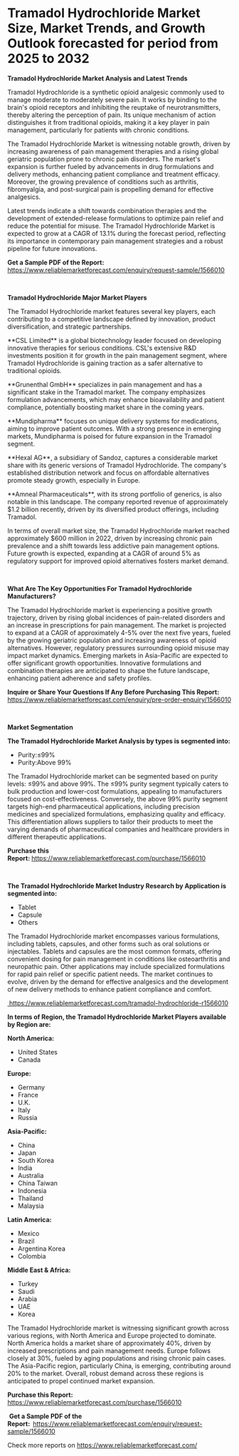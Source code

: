 <p><h1>Tramadol Hydrochloride Market Size, Market Trends, and Growth Outlook forecasted for period from 2025 to 2032</h1></p><p><strong>Tramadol Hydrochloride Market Analysis and Latest Trends</strong></p>
<p><p>Tramadol Hydrochloride is a synthetic opioid analgesic commonly used to manage moderate to moderately severe pain. It works by binding to the brain's opioid receptors and inhibiting the reuptake of neurotransmitters, thereby altering the perception of pain. Its unique mechanism of action distinguishes it from traditional opioids, making it a key player in pain management, particularly for patients with chronic conditions.</p><p>The Tramadol Hydrochloride Market is witnessing notable growth, driven by increasing awareness of pain management therapies and a rising global geriatric population prone to chronic pain disorders. The market's expansion is further fueled by advancements in drug formulations and delivery methods, enhancing patient compliance and treatment efficacy. Moreover, the growing prevalence of conditions such as arthritis, fibromyalgia, and post-surgical pain is propelling demand for effective analgesics.</p><p>Latest trends indicate a shift towards combination therapies and the development of extended-release formulations to optimize pain relief and reduce the potential for misuse. The Tramadol Hydrochloride Market is expected to grow at a CAGR of 13.1% during the forecast period, reflecting its importance in contemporary pain management strategies and a robust pipeline for future innovations.</p></p>
<p><strong>Get a Sample PDF of the Report:&nbsp;</strong> <a href="https://www.reliablemarketforecast.com/enquiry/request-sample/1566010?utm_campaign=3327&utm_medium=2&utm_source=Github&utm_content=ia&utm_term=08032025&utm_id=tramadol-hydrochloride">https://www.reliablemarketforecast.com/enquiry/request-sample/1566010</a></p>
<p>&nbsp;</p>
<p><strong>Tramadol Hydrochloride Major Market Players</strong></p>
<p><p>The Tramadol Hydrochloride market features several key players, each contributing to a competitive landscape defined by innovation, product diversification, and strategic partnerships.</p><p>**CSL Limited** is a global biotechnology leader focused on developing innovative therapies for serious conditions. CSL's extensive R&D investments position it for growth in the pain management segment, where Tramadol Hydrochloride is gaining traction as a safer alternative to traditional opioids.</p><p>**Grunenthal GmbH** specializes in pain management and has a significant stake in the Tramadol market. The company emphasizes formulation advancements, which may enhance bioavailability and patient compliance, potentially boosting market share in the coming years.</p><p>**Mundipharma** focuses on unique delivery systems for medications, aiming to improve patient outcomes. With a strong presence in emerging markets, Mundipharma is poised for future expansion in the Tramadol segment.</p><p>**Hexal AG**, a subsidiary of Sandoz, captures a considerable market share with its generic versions of Tramadol Hydrochloride. The company's established distribution network and focus on affordable alternatives promote steady growth, especially in Europe.</p><p>**Amneal Pharmaceuticals**, with its strong portfolio of generics, is also notable in this landscape. The company reported revenue of approximately $1.2 billion recently, driven by its diversified product offerings, including Tramadol.</p><p>In terms of overall market size, the Tramadol Hydrochloride market reached approximately $600 million in 2022, driven by increasing chronic pain prevalence and a shift towards less addictive pain management options. Future growth is expected, expanding at a CAGR of around 5% as regulatory support for improved opioid alternatives fosters market demand.</p></p>
<p>&nbsp;</p>
<p><strong>What Are The Key Opportunities For Tramadol Hydrochloride Manufacturers?</strong></p>
<p><p>The Tramadol Hydrochloride market is experiencing a positive growth trajectory, driven by rising global incidences of pain-related disorders and an increase in prescriptions for pain management. The market is projected to expand at a CAGR of approximately 4-5% over the next five years, fueled by the growing geriatric population and increasing awareness of opioid alternatives. However, regulatory pressures surrounding opioid misuse may impact market dynamics. Emerging markets in Asia-Pacific are expected to offer significant growth opportunities. Innovative formulations and combination therapies are anticipated to shape the future landscape, enhancing patient adherence and safety profiles.</p></p>
<p><strong>Inquire or Share Your Questions If Any Before Purchasing This Report:</strong> <a href="https://www.reliablemarketforecast.com/enquiry/pre-order-enquiry/1566010?utm_campaign=3327&utm_medium=2&utm_source=Github&utm_content=ia&utm_term=08032025&utm_id=tramadol-hydrochloride">https://www.reliablemarketforecast.com/enquiry/pre-order-enquiry/1566010</a></p>
<p>&nbsp;</p>
<p><strong>Market Segmentation</strong></p>
<p><strong>The Tramadol Hydrochloride Market Analysis by types is segmented into:</strong></p>
<p><ul><li>Purity:≤99%</li><li>Purity:Above 99%</li></ul></p>
<p><p>The Tramadol Hydrochloride market can be segmented based on purity levels: ≤99% and above 99%. The ≤99% purity segment typically caters to bulk production and lower-cost formulations, appealing to manufacturers focused on cost-effectiveness. Conversely, the above 99% purity segment targets high-end pharmaceutical applications, including precision medicines and specialized formulations, emphasizing quality and efficacy. This differentiation allows suppliers to tailor their products to meet the varying demands of pharmaceutical companies and healthcare providers in different therapeutic applications.</p></p>
<p><strong>Purchase this Report:&nbsp;</strong><a href="https://www.reliablemarketforecast.com/purchase/1566010?utm_campaign=3327&utm_medium=2&utm_source=Github&utm_content=ia&utm_term=08032025&utm_id=tramadol-hydrochloride">https://www.reliablemarketforecast.com/purchase/1566010</a></p>
<p>&nbsp;</p>
<p><strong>The Tramadol Hydrochloride Market Industry Research by Application is segmented into:</strong></p>
<p><ul><li>Tablet</li><li>Capsule</li><li>Others</li></ul></p>
<p><p>The Tramadol Hydrochloride market encompasses various formulations, including tablets, capsules, and other forms such as oral solutions or injectables. Tablets and capsules are the most common formats, offering convenient dosing for pain management in conditions like osteoarthritis and neuropathic pain. Other applications may include specialized formulations for rapid pain relief or specific patient needs. The market continues to evolve, driven by the demand for effective analgesics and the development of new delivery methods to enhance patient compliance and comfort.</p></p>
<p><a href="https://www.reliablemarketforecast.com/tramadol-hydrochloride-r1566010?utm_campaign=3327&utm_medium=2&utm_source=Github&utm_content=ia&utm_term=08032025&utm_id=tramadol-hydrochloride">&nbsp;https://www.reliablemarketforecast.com/tramadol-hydrochloride-r1566010</a></p>
<p><strong>In terms of Region, the Tramadol Hydrochloride Market Players available by Region are:</strong></p>
<p>
    <p> <strong> North America: </strong>
        <ul>
            <li>United States</li>
            <li>Canada</li>
        </ul>
        </p> 
    <p> <strong> Europe: </strong>
        <ul>
            <li>Germany</li>
            <li>France</li>
            <li>U.K.</li>
            <li>Italy</li>
            <li>Russia</li>
        </ul>
        </p> 
    <p> <strong> Asia-Pacific: </strong>
        <ul>
            <li>China</li>
            <li>Japan</li>
            <li>South Korea</li>
            <li>India</li>
            <li>Australia</li>
            <li>China Taiwan</li>
            <li>Indonesia</li>
            <li>Thailand</li>
            <li>Malaysia</li>
        </ul>
        </p> 
    <p> <strong> Latin America: </strong>
        <ul>
            <li>Mexico</li>
            <li>Brazil</li>
            <li>Argentina Korea</li>
            <li>Colombia</li>
        </ul>
        </p> 
    <p> <strong> Middle East & Africa: </strong>
        <ul>
            <li>Turkey</li>
            <li>Saudi</li>
            <li>Arabia</li>
            <li>UAE</li>
            <li>Korea</li>
        </ul>
    </p>
    </p>
<p><p>The Tramadol Hydrochloride market is witnessing significant growth across various regions, with North America and Europe projected to dominate. North America holds a market share of approximately 40%, driven by increased prescriptions and pain management needs. Europe follows closely at 30%, fueled by aging populations and rising chronic pain cases. The Asia-Pacific region, particularly China, is emerging, contributing around 20% to the market. Overall, robust demand across these regions is anticipated to propel continued market expansion.</p></p>
<p><strong>Purchase this Report: </strong><a href="https://www.reliablemarketforecast.com/purchase/1566010?utm_campaign=3327&utm_medium=2&utm_source=Github&utm_content=ia&utm_term=08032025&utm_id=tramadol-hydrochloride">https://www.reliablemarketforecast.com/purchase/1566010</a></p>
<p>&nbsp;<strong>Get a Sample PDF of the Report:&nbsp;&nbsp;</strong><a href="https://www.reliablemarketforecast.com/enquiry/request-sample/1566010?utm_campaign=3327&utm_medium=2&utm_source=Github&utm_content=ia&utm_term=08032025&utm_id=tramadol-hydrochloride">https://www.reliablemarketforecast.com/enquiry/request-sample/1566010</a></p>
<p><strong></strong></p>
<p>Check more reports on <a href="https://www.reliablemarketforecast.com/?utm_campaign=3327&utm_medium=2&utm_source=Github&utm_content=ia&utm_term=08032025&utm_id=tramadol-hydrochloride">https://www.reliablemarketforecast.com/</a></p>